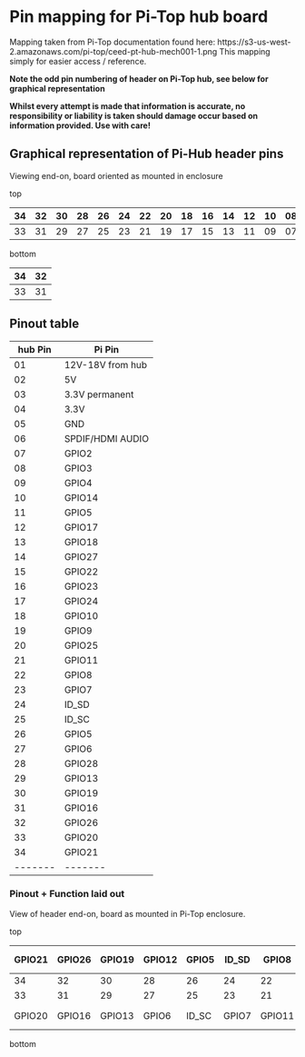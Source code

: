 <h1>Pin mapping for Pi-Top hub board </h1>
Mapping taken from Pi-Top documentation found here: https://s3-us-west-2.amazonaws.com/pi-top/ceed-pt-hub-mech001-1.png
This mapping simply for easier access / reference.

**Note the odd pin numbering of header on Pi-Top hub, see below for graphical representation**

**Whilst every attempt is made that information is accurate, no responsibility or liability is taken should damage occur based on information provided. Use with care!**

<h2>Graphical representation of Pi-Hub header pins</h2>

Viewing end-on, board oriented as mounted in enclosure

top


| 34 |32|30|28|26|24|22|20|18|16|14|12|10|08|06|04|02|
| --- |--|--|--|--|--|--|--|--|--|--|--|--|--|--|--|--|
| 33 |31|29|27|25|23|21|19|17|15|13|11|09|07|05|03|01|


bottom

|34|32|
|-------|------|
|33|31|

<h2>Pinout table</h2>


|hub Pin|Pi Pin|
|-------|------|
|01     |12V-18V from hub|
|02     |5V    |
|03     |3.3V permanent|
|04     |3.3V   |
|05     |GND    |
|06     |SPDIF/HDMI AUDIO|
|07     |GPIO2  |
|08     |GPIO3  |
|09     |GPIO4  |
|10     |GPIO14 |
|11     |GPIO5  |
|12     |GPIO17 |
|13     |GPIO18 |
|14     |GPIO27 |
|15     |GPIO22 |
|16     |GPIO23 |
|17     |GPIO24 |
|18     |GPIO10 |
|19     |GPIO9  |
|20     |GPIO25 |
|21     |GPIO11 |
|22     |GPIO8  |
|23     |GPIO7  |
|24     |ID_SD  |
|25     |ID_SC  |
|26     |GPIO5  |
|27     |GPIO6  |
|28     |GPIO28 |
|29     |GPIO13 |
|30     |GPIO19 |
|31     |GPIO16 |
|32     |GPIO26 |
|33     |GPIO20 |
|34     |GPIO21 |
|-------|-------|

<h3>Pinout + Function laid out</h3>

View of header end-on, board as mounted in Pi-Top enclosure.


top

| GPIO21 | GPIO26 | GPIO19 |  GPIO12 | GPIO5 | ID_SD | GPIO8 | GPIO25 | GPIO10 | GPIO23 | GPIO27 | GPIO17 | GPIO14 | GPIO3 | SPDIF/HDMI audio | 3.3V | 5V |
| ----- | ----- | ----- | ----- | ----- | ----- | ----- | ----- | ----- | ----- | ----- | ----- | ----- | ----- | ----- | ----- | ----- |
| 34 | 32 | 30 | 28 | 26 | 24 | 22 | 20 | 18 | 16 | 14 | 12 | 10 | 08 | 06 | 04 | 02 |
| 33 | 31 | 29 | 27 | 25 | 23 | 21 | 19 | 17 | 15 | 13 | 11 | 09 | 07 | 05 | 03 | 01 |
| GPIO20 | GPIO16 | GPIO13 | GPIO6 | ID_SC | GPIO7 | GPIO11 | GPIO9 | GPIO24 | GPIO22 | GPIO18 | GPIO15 | GPIO4 | GPIO2 | GND | 3.3V perm | 12V-18V |

bottom
